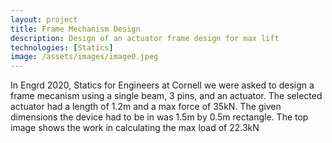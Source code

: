 ```yaml
---
layout: project
title: Frame Mechanism Design
description: Design of an actuator frame design for max lift
technologies: [Statics]
image: /assets/images/image0.jpeg
---
```



In Engrd 2020, Statics for Engineers at Cornell we were asked to design a frame mecanism using a single beam, 3 pins, and an actuator. The selected actuator had a length of 1.2m and a max force of 35kN. The given dimensions the device had to be in was 1.5m by 0.5m rectangle. The top image shows the work in calculating the max load of 22.3kN

